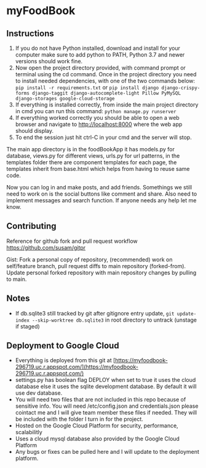 # myFoodBook

## Instructions

1. If you do not have Python installed, download and install for your computer make sure to add python to PATH, Python 3.7 and newer versions should work fine.
2. Now open the project directory provided, with command prompt or terminal using the cd command. Once in the project directory you need to install needed dependencies, with one of the two commands below:
   `pip install -r requirements.txt`
   or
   `pip install django django-crispy-forms django-taggit django-autocomplete-light Pillow PyMySQL django-storages google-cloud-storage`
3. If everything is installed correctly, from inside the main project directory in cmd you can run this command:
   `python manage.py runserver`
4. If everything worked correctly you should be able to open a web browser and navigate to [http://localhost:8000](http://localhost:8000) where the web app should display.
5. To end the session just hit ctrl-C in your cmd and the server will stop.

The main app directory is in the foodBookApp it has models.py for database, views.py for different views, urls.py for url patterns, in the templates folder there are component templates for each page, the templates inherit from base.html which helps from having to reuse same code.

Now you can log in and make posts, and add friends. Somethings we still need to work on is the social buttons like comment and share. Also need to implement messages and search function. If anyone needs any help let me know.

## Contributing

Reference for github fork and pull request workflow
https://github.com/susam/gitpr

Gist: Fork a personal copy of repository, (recommended) work on self/feature branch, pull request diffs to main repository (forked-from). Update personal forked repository with main repository changes by pulling to main.

## Notes

- If db.sqlite3 still tracked by git after gitignore entry update, `git update-index --skip-worktree db.sqlite3` in root directory to untrack (unstage if staged)

## Deployment to Google Cloud

- Everything is deployed from this git at [https://myfoodbook-296719.uc.r.appspot.com/](https://myfoodbook-296719.uc.r.appspot.com/)
- settings.py has boolean flag DEPLOY when set to true it uses the cloud database else it uses the sqlite development database. By default it will use dev database.
- You will need two files that are not included in this repo because of sensitive info. You will need /etc/config.json and credentials.json please cointact me and I will give team member these files if needed. They will be included with the folder I turn in for the project.
- Hosted on the Google Cloud Platform for security, performance, scalabilitly
- Uses a cloud mysql database also provided by the Google Cloud Platform
- Any bugs or fixes can be pulled here and I will update to the deployment platform.
